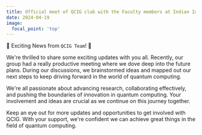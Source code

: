 ```yaml
---
title: Official meet of QCIG club with the Faculty members at Indian Institute of Technology, Jodhpur
date: 2024-04-19
image:
  focal_point: 'top'
---
```


🌟 Exciting News from `QCIG Team`! 🌟

We're thrilled to share some exciting updates with you all. Recently, our group had a really productive meeting where we dove deep into the future plans. During our discussions, we brainstormed ideas and mapped out our next steps to keep driving forward in the world of quantum computing.

We're all passionate about advancing research, collaborating effectively, and pushing the boundaries of innovation in quantum computing. Your involvement and ideas are crucial as we continue on this journey together.

Keep an eye out for more updates and opportunities to get involved with QCIG. With your support, we're confident we can achieve great things in the field of quantum computing.

